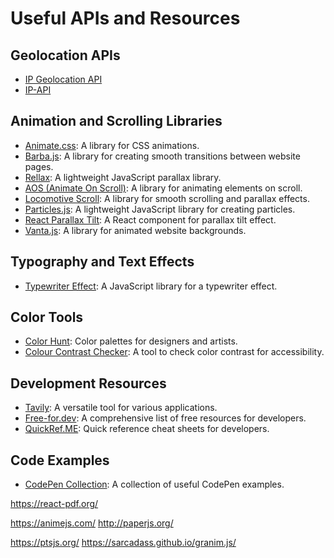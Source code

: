 # Useful APIs and Resources

## Geolocation APIs
- [IP Geolocation API](https://ipgeolocation.io/)
- [IP-API](https://ip-api.com/)

## Animation and Scrolling Libraries
- [Animate.css](https://animate.style/): A library for CSS animations.
- [Barba.js](https://barba.js.org/): A library for creating smooth transitions between website pages.
- [Rellax](https://dixonandmoe.com/rellax/): A lightweight JavaScript parallax library.
- [AOS (Animate On Scroll)](https://michalsnik.github.io/aos/): A library for animating elements on scroll.
- [Locomotive Scroll](https://locomotivemtl.github.io/locomotive-scroll/): A library for smooth scrolling and parallax effects.
- [Particles.js](https://particles.js.org/): A lightweight JavaScript library for creating particles.
- [React Parallax Tilt](https://www.npmjs.com/package/react-parallax-tilt): A React component for parallax tilt effect.
- [Vanta.js](https://www.vantajs.com/): A library for animated website backgrounds.

## Typography and Text Effects
- [Typewriter Effect](https://www.npmjs.com/package/typewriter-effect): A JavaScript library for a typewriter effect.

## Color Tools
- [Color Hunt](https://colorhunt.co/): Color palettes for designers and artists.
- [Colour Contrast Checker](https://colourcontrast.cc): A tool to check color contrast for accessibility.

## Development Resources
- [Tavily](https://app.tavily.com/home): A versatile tool for various applications.
- [Free-for.dev](https://free-for.dev/#/?id=free-fordev): A comprehensive list of free resources for developers.
- [QuickRef.ME](https://quickref.me/index.html): Quick reference cheat sheets for developers.

## Code Examples
- [CodePen Collection](https://codepen.io/collection/DPOage): A collection of useful CodePen examples.



https://react-pdf.org/

https://animejs.com/
http://paperjs.org/


https://ptsjs.org/
https://sarcadass.github.io/granim.js/
